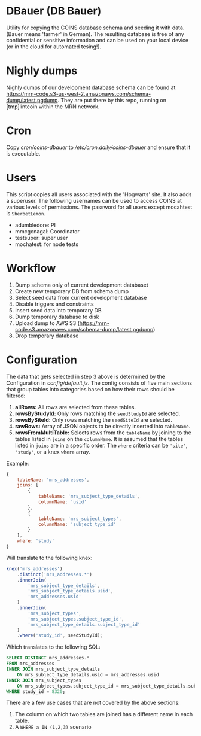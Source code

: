 # DBauer (DB Bauer)
Utility for copying the COINS database schema and seeding it with data.
(Bauer means 'farmer' in German). The resulting database is free of any
confidential or sensitive information and can be used on your local device
(or in the cloud for automated tesing!).

# Nighly dumps
Nighly dumps of our development database schema can be found at https://mrn-code.s3-us-west-2.amazonaws.com/schema-dump/latest.pgdump. They are
put there by this repo, running on [tmp]lintcoin within the MRN network.

# Cron
Copy _cron/coins-dbauer_ to _/etc/cron.daily/coins-dbauer_ and ensure that it
is executable.

# Users
This script copies all users associated with the 'Hogwarts' site. It also adds
a superuser. The following usernames can be used to access COINS at various
levels of permissions. The password for all users except mocahtest is
`SherbetLemon`.

* adumbledore: PI
* mmcgonagal: Coordinator
* testsuper: super user
* mochatest: for node tests

# Workflow

1. Dump schema only of current development databaset
1. Create new temporary DB from schema dump
1. Select seed data from current development database
1. Disable triggers and constraints
1. Insert seed data into temporary DB
1. Dump temporary database to disk
1. Upload dump to AWS S3 (https://mrn-code.s3.amazonaws.com/schema-dump/latest.pgdump)
1. Drop temporary database

# Configuration
The data that gets selected in step 3 above is determined by the Configuration
in _config/default.js_. The config consists of five main sections that group
tables into categories based on how their rows should be filtered:

1. **allRows:** All rows are selected from these tables.
1. **rowsByStudyId:** Only rows matching the `seedStudyId` are selected.
1. **rowsBySiteId:** Only rows matching the `seedSiteId` are selected.
1. **rawRows:** Array of JSON objects to be directly inserted into `tableName`.
1. **rowsFromMultiTable:** Selects rows from the `tableName` by joining to the
tables listed in `joins` on the `columnName`. It is assumed that the tables
listed in `joins` are in a specific order. The `where` criteria can be `'site'`,
`'study'`, or a knex `where` array.

Example:
```js
{
    tableName: 'mrs_addresses',
    joins: [
        {
            tableName: 'mrs_subject_type_details',
            columnName: 'usid'
        },
        {
            tableName: 'mrs_subject_types',
            columnName: 'subject_type_id'
        }
    ],
    where: 'study'
}
```
Will translate to the following knex:
```js
knex('mrs_addresses')
    .distinct('mrs_addresses.*')
    .innerJoin(
        'mrs_subject_type_details',
        'mrs_subject_type_details.usid',
        'mrs_addresses.usid'
    )
    .innerJoin(
        'mrs_subject_types',
        'mrs_subject_types.subject_type_id',
        'mrs_subject_type_details.subject_type_id'
    )
    .where('study_id', seedStudyId);
```
Which translates to the following SQL:
```sql
SELECT DISTINCT mrs_addresses.*
FROM mrs_addresses
INNER JOIN mrs_subject_type_details
    ON mrs_subject_type_details.usid = mrs_addresses.usid
INNER JOIN mrs_subject_types
    ON mrs_subject_types.subject_type_id = mrs_subject_type_details.subject_type_id
WHERE study_id = 8320;
```

There are a few use cases that are not covered by the above sections:

1. The column on which two tables are joined has a different name in each table.
1. A `WHERE a IN (1,2,3)` scenario
